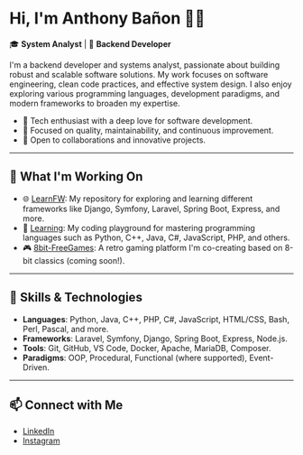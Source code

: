 # Hi, I'm Anthony Bañon 👨‍💻

🎓 **System Analyst** | 🔧 **Backend Developer** 

I'm a backend developer and systems analyst, passionate about building robust and scalable software solutions. My work focuses on software engineering, clean code practices, and effective system design. I also enjoy exploring various programming languages, development paradigms, and modern frameworks to broaden my expertise.

- 🔧 Tech enthusiast with a deep love for software development.
- 🎯 Focused on quality, maintainability, and continuous improvement.
- 🤝 Open to collaborations and innovative projects.
---

## 🚀 What I'm Working On

- 🌐 [LearnFW](https://github.com/anthonybanion/LearnFW): My repository for exploring and learning different frameworks like Django, Symfony, Laravel, Spring Boot, Express, and more.
- 🧠 [Learning](https://github.com/anthonybanion/Learning): My coding playground for mastering programming languages such as Python, C++, Java, C#, JavaScript, PHP, and others.
- 🎮 [8bit-FreeGames](https://github.com/MarianoMaldonado-dev/8bit-freegames): A retro gaming platform I'm co-creating based on 8-bit classics (coming soon!).

---

## 🔧 Skills & Technologies

- **Languages**: Python, Java, C++, PHP, C#, JavaScript, HTML/CSS, Bash, Perl, Pascal, and more.
- **Frameworks**: Laravel, Symfony, Django, Spring Boot, Express, Node.js.
- **Tools**: Git, GitHub, VS Code, Docker, Apache, MariaDB, Composer.
- **Paradigms**: OOP, Procedural, Functional (where supported), Event-Driven.

---

## 📫 Connect with Me

- [LinkedIn](https://www.linkedin.com/in/anthonybanion/)
- [Instagram](https://www.instagram.com/anthonybanion/)



